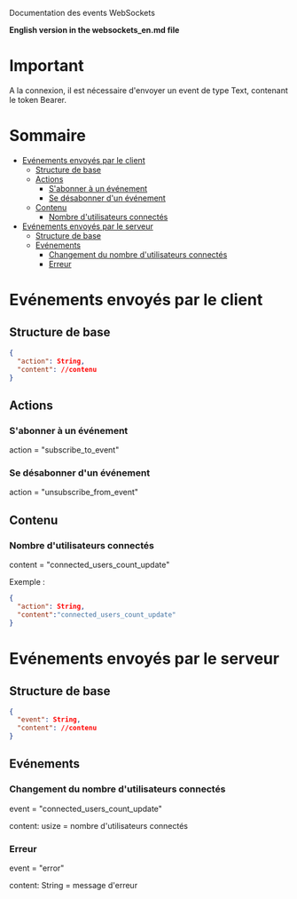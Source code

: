 Documentation des events WebSockets

**English version in the websockets_en.md file**

# Important
A la connexion, il est nécessaire d'envoyer un event de type Text, contenant le token Bearer.

# Sommaire
- [Evénements envoyés par le client](#evénements-envoyés-par-le-client)
  - [Structure de base](#structure-de-base)
  - [Actions](#actions)
    - [S'abonner à un événement](#sabonner-à-un-événement)
    - [Se désabonner d'un événement](#se-désabonner-dun-événement)
  - [Contenu](#contenu)
    - [Nombre d'utilisateurs connectés](#nombre-dutilisateurs-connectés)
- [Evénements envoyés par le serveur](#evénements-envoyés-par-le-serveur)
  - [Structure de base](#structure-de-base-1)
  - [Evénements](#evénements)
    - [Changement du nombre d'utilisateurs connectés](#changement-du-nombre-dutilisateurs-connectés)
    - [Erreur](#erreur)

# Evénements envoyés par le client
## Structure de base
```json
{
  "action": String,
  "content": //contenu
}
```

## Actions
### S'abonner à un événement
action = "subscribe_to_event"

### Se désabonner d'un événement
action = "unsubscribe_from_event"

## Contenu
### Nombre d'utilisateurs connectés
content = "connected_users_count_update"

Exemple :
```json
{
  "action": String,
  "content":"connected_users_count_update"
}
```

# Evénements envoyés par le serveur
## Structure de base
```json
{
  "event": String,
  "content": //contenu
}
```

## Evénements
### Changement du nombre d'utilisateurs connectés
event = "connected_users_count_update"

content: usize = nombre d'utilisateurs connectés

### Erreur
event = "error"

content: String = message d'erreur
